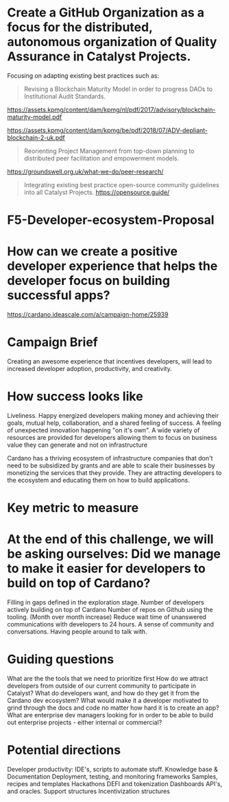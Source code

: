 

# Create a GitHub Organization as a focus for the distributed, autonomous organization of Quality Assurance in Catalyst Projects.

Focusing on adapting existing best practices such as:

> Revising a Blockchain Maturity Model in order to progress DAOs to Institutional Audit Standards.

https://assets.kpmg/content/dam/kpmg/nl/pdf/2017/advisory/blockchain-maturity-model.pdf

https://assets.kpmg/content/dam/kpmg/be/pdf/2018/07/ADV-depliant-blockchain-2-uk.pdf

> Reorienting Project Management from top-down planning to distributed peer facilitation and empowerment models.

https://groundswell.org.uk/what-we-do/peer-research/

> Integrating existing best practice open-source community guidelines into all Catalyst Projects. https://opensource.guide/



# F5-Developer-ecosystem-Proposal

# How can we create a positive developer experience that helps the developer focus on building successful apps?

https://cardano.ideascale.com/a/campaign-home/25939

# Campaign Brief

Creating an awesome experience that incentives developers, will lead to increased developer adoption, productivity, and creativity.

# How success looks like

Liveliness. Happy energized developers making money and achieving their goals, mutual help, collaboration, and a shared feeling of success. A feeling of unexpected innovation happening "on it's own". A wide variety of resources are provided for developers allowing them to focus on business value they can generate and not on infrastructure

Cardano has a thriving ecosystem of infrastructure companies that don't need to be subsidized by grants and are able to scale their businesses by monetizing the services that they provide. They are attracting developers to the ecosystem and educating them on how to build applications.

# Key metric to measure

# At the end of this challenge, we will be asking ourselves: Did we manage to make it easier for developers to build on top of Cardano?

Filling in gaps defined in the exploration stage.
Number of developers actively building on top of Cardano
Number of repos on Github using the tooling. (Month over month increase)
Reduce wait time of unanswered communications with developers to 24 hours.
A sense of community and conversations. Having people around to talk with.

# Guiding questions

What are the the tools that we need to prioritize first
How do we attract developers from outside of our current community to participate in Catalyst?
What do developers want, and how do they get it from the Cardano dev ecosystem?
What would make it a developer motivated to grind through the docs and code no matter how hard it is to create an app?
What are enterprise dev managers looking for in order to be able to build out enterprise projects - either internal or commercial?

# Potential directions

Developer productivity: IDE's, scripts to automate stuff.
Knowledge base & Documentation
Deployment, testing, and monitoring frameworks
Samples, recipes and templates
Hackathons
DEFI and tokenization
Dashboards
API's, and oracles.
Support structures
Incentivization structures

